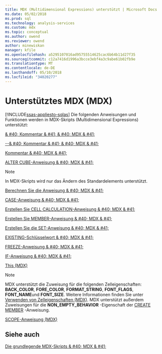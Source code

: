 ```yaml
---
title: MDX (Multidimensional Expressions) unterstützt | Microsoft Docs
ms.date: 05/02/2018
ms.prod: sql
ms.technology: analysis-services
ms.custom: mdx
ms.topic: conceptual
ms.author: owend
ms.reviewer: owend
author: minewiskan
manager: kfile
ms.openlocfilehash: a5295107016ad95755514625cac6b64b11d27f35
ms.sourcegitcommit: c12a7416d1996a3bcce3ebf4a3c9abe61b02fb9e
ms.translationtype: MT
ms.contentlocale: de-DE
ms.lasthandoff: 05/10/2018
ms.locfileid: "34020277"
---
```

# <a name="supported-mdx-mdx"></a>Unterstütztes MDX (MDX)
[!INCLUDE[ssas-appliesto-sqlas](../../../includes/ssas-appliesto-sqlas.md)]
  Die folgenden Anweisungen und Funktionen werden in MDX-Skripts (Multidimensional Expressions) unterstützt:  
  
 [& #40; Kommentar & #41; & #40; MDX & #41;](../../../mdx/comment-mdx-double-slash.md)  
  
 [--& #40; Kommentar & #41; & #40; MDX & #41;](../../../mdx/comment-mdx-operator-reference.md)  
  
 [Kommentar & #40; MDX & #41;](../../../mdx/comment-mdx.md)  
  
 [ALTER CUBE-Anweisung & #40; MDX & #41;](../../../mdx/mdx-data-definition-alter-cube.md)  
  
> [!NOTE]  
>  In MDX-Skripts wird nur das Ändern des Standardelements unterstützt.  
  
 [Berechnen Sie die Anweisung & #40; MDX & #41;](../../../mdx/mdx-scripting-calculate.md)  
  
 [CASE-Anweisung & #40; MDX & #41;](../../../mdx/case-statement-mdx.md)  
  
 [Erstellen Sie CELL CALCULATION-Anweisung & #40; MDX & #41;](../../../mdx/mdx-data-definition-create-cell-calculation.md)  
  
 [Erstellen Sie MEMBER-Anweisung & #40; MDX & #41;](../../../mdx/mdx-data-definition-create-member.md)  
  
 [Erstellen Sie die SET-Anweisung & #40; MDX & #41;](../../../mdx/mdx-data-definition-create-set.md)  
  
 [EXISTING-Schlüsselwort & #40; MDX & #41;](../../../analysis-services/multidimensional-models/mdx/mdx-query-existing-keyword.md)  
  
 [FREEZE-Anweisung & #40; MDX & #41;](../../../mdx/mdx-scripting-freeze.md)  
  
 [IF-Anweisung & #40; MDX & #41;](../../../mdx/mdx-scripting-if.md)  
  
 [This &#40;MDX&#41;](../../../mdx/this-mdx.md)  
  
> [!NOTE]  
>  MDX unterstützt die Zuweisung für die folgenden Zelleigenschaften: **BACK_COLOR**, **FORE_COLOR**, **FORMAT_STRING**, **FONT_FLAGS**, **FONT_NAME**und **FONT_SIZE**. Weitere Informationen finden Sie unter [Verwenden von Zelleigenschaften &#40;MDX&#41;](../../../analysis-services/multidimensional-models/mdx/mdx-cell-properties-using-cell-properties.md). MDX unterstützt außerdem Zuweisungen für die **NON_EMPTY_BEHAVIOR** -Eigenschaft der [CREATE MEMBER](../../../mdx/mdx-data-definition-create-member.md) -Anweisung.  
  
 [SCOPE-Anweisung &#40;MDX&#41;](../../../mdx/mdx-scripting-scope.md)  
  
## <a name="see-also"></a>Siehe auch  
 [Die grundlegende MDX-Skripts & #40; MDX & #41;](../../../analysis-services/multidimensional-models/mdx/the-basic-mdx-script-mdx.md)  
  
  
